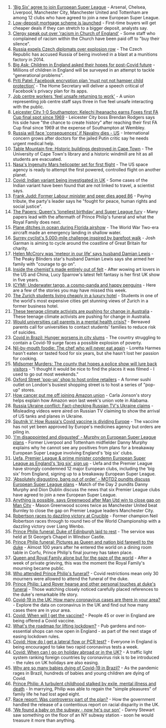 1. ['Big Six' agree to join European Super League](https://www.bbc.co.uk/sport/football/56795811) - Arsenal, Chelsea, Liverpool, Manchester City, Manchester United and Tottenham are among 12 clubs who have agreed to join a new European Super League.
2. [Low-deposit mortgage scheme is launched](https://www.bbc.co.uk/news/business-56777436) - First-time buyers will get cheaper deals if they can stretch to a bigger deposit, analysts say.
3. [Clergy speak out over 'racism in Church of England'](https://www.bbc.co.uk/news/uk-56779190) - Some staff who complained of racism within the Church have been paid off to "buy their silence".
4. [Russia expels Czech diplomats over explosion row](https://www.bbc.co.uk/news/world-europe-56796324) - The Czech Republic has accused Russia of being involved in a blast at a munitions factory in 2014.
5. [Big Ask: Children in England asked their hopes for post-Covid future](https://www.bbc.co.uk/news/education-56795922) - Millions of children in England will be surveyed in an attempt to tackle "generational problems".
6. [Priti Patel: Facebook encryption plan ‘must not not hamper child protection’](https://www.bbc.co.uk/news/technology-56795852) - The Home Secretary will deliver a speech critical of Facebook's privacy plan for its apps.
7. [Job centre workers 'feel unsafe returning to work'](https://www.bbc.co.uk/news/business-56795862) - A union representing job centre staff says three in five feel unsafe interacting with the public.
8. [Leicester City 1-0 Southampton: Kelechi Iheanacho earns Foxes first FA Cup final spot since 1969](https://www.bbc.co.uk/sport/football/56725449) - Leicester City boss Brendan Rodgers says his side have "the chance to create history" after reaching their first FA Cup final since 1969 at the expense of Southampton at Wembley.
9. [Russia will face 'consequences' if Navalny dies - US](https://www.bbc.co.uk/news/world-europe-56794744) - International concern grows after doctors for the jailed Putin critic say he needs urgent medical help.
10. [Table Mountain fire: Historic buildings destroyed in Cape Town](https://www.bbc.co.uk/news/world-africa-56793317) - The University of Cape Town's library and a historic windmill are hit as all students are evacuated.
11. [Nasa's Ingenuity Mars helicopter set for first flight](https://www.bbc.co.uk/news/science-environment-56704481) - The US space agency is ready to attempt the first powered, controlled flight on another planet.
12. [Covid: Indian variant being investigated in UK](https://www.bbc.co.uk/news/uk-56792740) - Some cases of the Indian variant have been found that are not linked to travel, a scientist says.
13. [Frank Judd: Former Labour minister and peer dies aged 86](https://www.bbc.co.uk/news/uk-politics-56796449) - Paying tribute, the party's leader says he "fought for peace, human rights and social justice".
14. [The Papers: Queen's 'loneliest birthday' and Super League fury](https://www.bbc.co.uk/news/blogs-the-papers-56796272) - Many papers lead with the aftermath of Prince Philip's funeral and what the Royal Family does next.
15. [Plane ditches in ocean during Florida airshow](https://www.bbc.co.uk/news/world-us-canada-56792530) - The World War Two-era aircraft made an emergency landing in shallow water.
16. [Surrey cyclist's 5,000-mile challenge inspired by barefoot walk](https://www.bbc.co.uk/news/uk-england-surrey-56784396) - Josh Garman is aiming to cycle around the coastline of Great Britain for charity.
17. [Helen McCrory was 'meteor in our life' says husband Damian Lewis](https://www.bbc.co.uk/news/entertainment-arts-56792079) - The Peaky Blinders star's husband Damian Lewis says she armed her family with "courage to go on".
18. [Inside the chemist's made entirely out of felt](https://www.bbc.co.uk/news/entertainment-arts-56773534) - After wowing art lovers in the US and China, Lucy Sparrow's latest felt fantasy is her first UK show in five years.
19. [ICYMI: Underwater tango, a cosmo-panda and happy penguins](https://www.bbc.co.uk/news/world-56779377) - Here are a few of the stories you may have missed this week.
20. [The Zurich students living cheaply in a luxury hotel](https://www.bbc.co.uk/news/world-europe-56776462) - Students in one of the world's most expensive cities get stunning views of Zurich in a former business hotel.
21. [These teenage climate activists are pushing for change in Australia](https://www.bbc.co.uk/news/world-australia-56765408) - These teenage climate activists are pushing for change in Australia.
22. [Would universities call parents in a mental health crisis?](https://www.bbc.co.uk/news/education-56763189) - Bereaved parents call for universities to contact students' families to reduce risk of suicides.
23. [Covid in Brazil: Hunger worsens in city slums](https://www.bbc.co.uk/news/world-latin-america-56765150) - The country struggling to contain a Covid-19 surge faces a possible explosion of poverty.
24. [Nil-by-mouth foodie: The chef who will never eat again](https://www.bbc.co.uk/news/stories-56688582) - Loretta Harmes hasn't eaten or tasted food for six years, but she hasn't lost her passion for cooking.
25. [Midsomer Murders: The county that hopes a police show will lure back visitors](https://www.bbc.co.uk/news/uk-england-beds-bucks-herts-56195950) - "I thought it would be nice to find the places it was filmed - I used to go out most weekends."
26. [Oxford Street 'pop-up' shop to host online retailers](https://www.bbc.co.uk/news/uk-england-london-56736482) - A former sushi outlet on London's busiest shopping street is to host a series of "pop-up" stores.
27. [How cancer put me off joining Amazon union](https://www.bbc.co.uk/news/technology-56742772) - Carla Jonson's story helps explain how Amazon won last week's union vote in Alabama.
28. [Russia Ukraine conflict: Fact-checking Russian TV's Ukraine claims](https://www.bbc.co.uk/news/56772297) - Misleading videos were aired on Russian TV claiming to show the arrival of US tanks and planes in Ukraine.
29. [Sputnik V: How Russia's Covid vaccine is dividing Europe](https://www.bbc.co.uk/news/world-europe-56735931) - The vaccine has not yet been approved by Europe's medicines agency but orders are piling in.
30. ['I'm disappointed and disgusted' - Murphy on European Super League plans](https://www.bbc.co.uk/sport/football/56796391) - Former Liverpool and Tottenham midfielder Danny Murphy explains why he cannot see any positives from plans for a breakaway European Super League involving England's 'big six' clubs.
31. [Uefa, Premier League & prime minister condemn European Super League as England's 'big six' sign up](https://www.bbc.co.uk/sport/football/56794673) - Uefa and the Premier League have strongly condemned 12 major European clubs, including the 'big six' from England, signing up to a breakaway European Super League.
32. ['Absolutely disgusting, bang out of order' - MOTD2 pundits discuss European Super League plans](https://www.bbc.co.uk/sport/av/football/56796582) - Match of the Day 2 pundits Danny Murphy and Dion Dublin discuss the news that six Premier League clubs have agreed to join a new European Super League.
33. [Anything is possible, says Greenwood after Man Utd win to close gap on Man City](https://www.bbc.co.uk/sport/football/56706888) - Mason Greenwood scores twice as Manchester United beat Burnley to close the gap on Premier League leaders Manchester City.
34. [Robertson races to dazzling victory at Crucible](https://www.bbc.co.uk/sport/snooker/56792373) - Former champion Neil Robertson races through to round two of the World Championship with a dazzling victory over Liang Wenbo.
35. [Prince Philip funeral: Duke of Edinburgh laid to rest](https://www.bbc.co.uk/news/uk-56788780) - The service was held at St George’s Chapel in Windsor Castle.
36. [Prince Philip funeral: Pictures as Queen and nation bid farewell to the duke](https://www.bbc.co.uk/news/in-pictures-56779000) - Almost 100 years after he entered the world on a dining room table in Corfu, Prince Philip's final journey has taken place.
37. [Queen and Royal Family alone but for the gaze of the world](https://www.bbc.co.uk/news/uk-56788443) - After a week of private grieving, this was the moment the Royal Family's mourning became public.
38. [Who attended Prince Philip's funeral?](https://www.bbc.co.uk/news/uk-56765468) - Covid restrictions mean only 30 mourners were allowed to attend the funeral of the duke.
39. [Prince Philip: Land Rover hearse and other personal touches at duke's funeral](https://www.bbc.co.uk/news/uk-56762822) - Those watching closely noticed carefully placed references to the duke's remarkable life story.
40. [Covid-19 in the UK: How many coronavirus cases are there in your area?](https://www.bbc.co.uk/news/uk-51768274) - Explore the data on coronavirus in the UK and find out how many cases there are in your area.
41. [Covid: When will I get the vaccine?](https://www.bbc.co.uk/news/health-55045639) - People 45 or over in England are being offered a Covid vaccine.
42. [What's the roadmap for lifting lockdown?](https://www.bbc.co.uk/news/explainers-52530518) - Pub gardens and non-essential shops can now open in England - as part of the next stage of easing lockdown rules.
43. [Covid: How do I get a lateral flow or PCR test?](https://www.bbc.co.uk/news/health-51943612) - Everyone in England is being encouraged to take two rapid coronavirus tests a week.
44. [Covid: When can I go on holiday abroad or in the UK?](https://www.bbc.co.uk/news/explainers-52646738) - A traffic light system ranking foreign countries by coronavirus risk is to be introduced - the rules on UK holidays are also easing.
45. [Why are so many babies dying of Covid-19 in Brazil?](https://www.bbc.co.uk/news/world-latin-america-56696907) - As the pandemic rages in Brazil, hundreds of babies and young children are dying of Covid.
46. [Prince Philip: A turbulent childhood stalked by exile, mental illness and death](https://www.bbc.co.uk/news/uk-56690270) - In marrying, Philip was able to regain the "simple pleasures" of family life he had lost aged eight.
47. [Race report: Was controversy part of the plan?](https://www.bbc.co.uk/news/uk-politics-56578839) - How the government handled the release of a contentious report on racial disparity in the UK.
48. ['We found a baby on the subway - now he's our son'](https://www.bbc.co.uk/news/stories-56409764) - Danny Stewart saw something on the floor of an NY subway station - soon he would treasure it more than anything.
